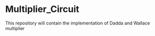 # Multiplier_Circuit
This repository will contain the implementation of Dadda and Wallace multiplier

